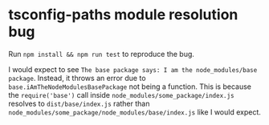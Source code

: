 # tsconfig-paths module resolution bug

Run `npm install && npm run test` to reproduce the bug.

I would expect to see `The base package says: I am the node_modules/base package`. Instead, it throws an error due to
`base.iAmTheNodeModulesBasePackage` not being a function. This is because the `require('base')` call inside
`node_modules/some_package/index.js` resolves to `dist/base/index.js` rather than
`node_modules/some_package/node_modules/base/index.js` like I would expect.
